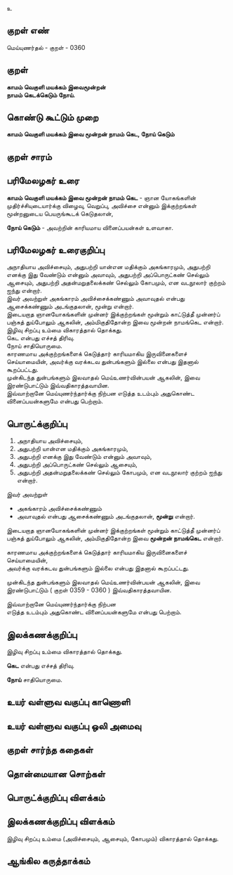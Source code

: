 உ

## குறள் எண் 

மெய்யுணர்தல் - குறள் - 0360  

## குறள் 

**காமம் வெகுளி மயக்கம் இவைமூன்றன்  
நாமம் கெடக்கெடும் நோய்.**

## கொண்டு கூட்டும் முறை

**காமம் வெகுளி மயக்கம் இவை மூன்றன் நாமம் கெட, நோய் கெடும்**

## குறள் சாரம் 


## பரிமேலழகர் உரை

**காமம் வெகுளி மயக்கம் இவை மூன்றன் நாமம் கெட** - ஞான யோகங்களின் முதிர்ச்சியுடையார்க்கு விழைவு, வெறுப்பு, அவிச்சை என்னும் இக்குற்றங்கள் மூன்றனுடைய பெயருங்கூடக் கெடுதலான்,  

**நோய் கெடும்** - அவற்றின் காரியமாய வினைப்பயன்கள் உளவாகா.  


## பரிமேலழகர் உரைகுறிப்பு   

அநாதியாய அவிச்சையும், அதுபற்றி யான்என மதிக்கும் அகங்காரமும், அதுபற்றி எனக்கு இது வேண்டும் என்னும் அவாவும், அதுபற்றி அப்பொருட்கண் செல்லும் ஆசையும், அதுபற்றி அதன்மறுதலைக்கண் செல்லும் கோபமும், என வடநூலார் குற்றம் ஐந்து என்றார்.   
இவர் அவற்றுள் அகங்காரம் அவிச்சைக்கண்ணும் அவாவுதல் என்பது ஆசைக்கண்ணும் அடங்குதலான், மூன்று என்றார்.  
இடையறாத ஞானயோகங்களின் முன்னர் இக்குற்றங்கள் மூன்றும் காட்டுத்தீ முன்னர்ப் பஞ்சுத் துய்போலும் ஆகலின், அம்மிகுதிதோன்ற இவை மூன்றன் நாமங்கெட என்றார்.  
இழிவு சிறப்பு உம்மை விகாரத்தால் தொக்கது.   
கெட என்பது எச்சத் திரிவு.   
நோய் சாதியொருமை.  
காரணமாய அக்குற்றங்களைக் கெடுத்தார் காரியமாகிய இருவினைகளைச் செய்யாமையின், அவர்க்கு வரக்கடவ துன்பங்களும் இல்லை என்பது இதனால் கூறப்பட்டது.  
முன்கிடந்த துன்பங்களும் இலவாதல் மெய்உணர்வின்பயன் ஆகலின், இவை இரண்டுபாட்டும் இவ்வதிகாரத்தவாயின.  
இவ்வாற்றானே மெய்யுணர்ந்தார்க்கு நிற்பன எடுத்த உடம்பும் அதுகொண்ட வினைப்பயன்களுமே என்பது பெற்றாம்.  

## பொருட்க்குறிப்பு 

1. அநாதியாய அவிச்சையும்,  
2. அதுபற்றி யான்என மதிக்கும் அகங்காரமும்,  
3. அதுபற்றி எனக்கு இது வேண்டும் என்னும் அவாவும்,  
4. அதுபற்றி அப்பொருட்கண் செல்லும் ஆசையும்,  
5. அதுபற்றி அதன்மறுதலைக்கண் செல்லும் கோபமும், என வடநூலார் குற்றம் ஐந்து என்றார். 

இவர் அவற்றுள்   
* அகங்காரம் அவிச்சைக்கண்ணும்   
* அவாவுதல் என்பது ஆசைக்கண்ணும் அடங்குதலான், **மூன்று** என்றார்.  

இடையறாத ஞானயோகங்களின் முன்னர் இக்குற்றங்கள் மூன்றும் காட்டுத்தீ முன்னர்ப் பஞ்சுத் துய்போலும் ஆகலின், அம்மிகுதிதோன்ற இவை **மூன்றன் நாமங்கெட** என்றார்.  
  
காரணமாய அக்குற்றங்களைக் கெடுத்தார் காரியமாகிய இருவினைகளைச் செய்யாமையின்,  
அவர்க்கு வரக்கடவ துன்பங்களும் இல்லை என்பது இதனால் கூறப்பட்டது.    

முன்கிடந்த துன்பங்களும் இலவாதல் மெய்உணர்வின்பயன் ஆகலின், இவை இரண்டுபாட்டும் ( குறள் 0359 - 0360 ) இவ்வதிகாரத்தவாயின.  

இவ்வாற்றானே மெய்யுணர்ந்தார்க்கு நிற்பன  
எடுத்த உடம்பும் அதுகொண்ட வினைப்பயன்களுமே என்பது பெற்றாம்.    

## இலக்கணக்குறிப்பு  

இழிவு சிறப்பு உம்மை விகாரத்தால் தொக்கது.   

**கெட** என்பது எச்சத் திரிவு.   

**நோய்** சாதியொருமை.  

## உயர் வள்ளுவ வகுப்பு காணொளி


## உயர் வள்ளுவ வகுப்பு ஒலி அமைவு 

 
## குறள் சார்ந்த கதைகள் 


## தொன்மையான சொற்கள்


## பொருட்க்குறிப்பு விளக்கம்


## இலக்கணக்குறிப்பு விளக்கம்

இழிவு சிறப்பு உம்மை (அவிச்சையும், ஆசையும், கோபமும்) விகாரத்தால் தொக்கது. 

## ஆங்கில கருத்தாக்கம் 


